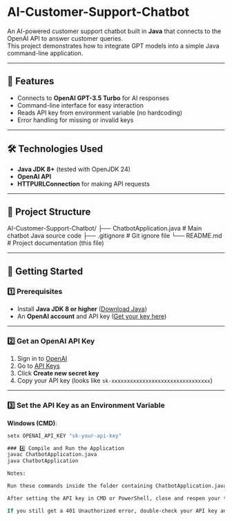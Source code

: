 # AI-Customer-Support-Chatbot

An AI-powered customer support chatbot built in **Java** that connects to the OpenAI API to answer customer queries.  
This project demonstrates how to integrate GPT models into a simple Java command-line application.

---

## 📌 Features
- Connects to **OpenAI GPT-3.5 Turbo** for AI responses
- Command-line interface for easy interaction
- Reads API key from environment variable (no hardcoding)
- Error handling for missing or invalid keys

---

## 🛠️ Technologies Used
- **Java JDK 8+** (tested with OpenJDK 24)
- **OpenAI API**
- **HTTPURLConnection** for making API requests

---

## 📂 Project Structure
AI-Customer-Support-Chatbot/
├── ChatbotApplication.java # Main chatbot Java source code
├── .gitignore # Git ignore file
└── README.md # Project documentation (this file)


---

## 🚀 Getting Started

### 1️⃣ Prerequisites
- Install **Java JDK 8 or higher** ([Download Java](https://jdk.java.net/))
- An **OpenAI account** and API key ([Get your key here](https://platform.openai.com/account/api-keys))

---

### 2️⃣ Get an OpenAI API Key
1. Sign in to [OpenAI](https://platform.openai.com/)
2. Go to [API Keys](https://platform.openai.com/account/api-keys)
3. Click **Create new secret key**
4. Copy your API key (looks like `sk-xxxxxxxxxxxxxxxxxxxxxxxxxxxxxxxx`)

---

### 3️⃣ Set the API Key as an Environment Variable

**Windows (CMD)**:
```cmd
setx OPENAI_API_KEY "sk-your-api-key"

### 4️⃣ Compile and Run the Application
javac ChatbotApplication.java
java ChatbotApplication

Notes:

Run these commands inside the folder containing ChatbotApplication.java.

After setting the API key in CMD or PowerShell, close and reopen your terminal so it takes effect.

If you still get a 401 Unauthorized error, double-check your API key and ensure it hasn’t expired.

